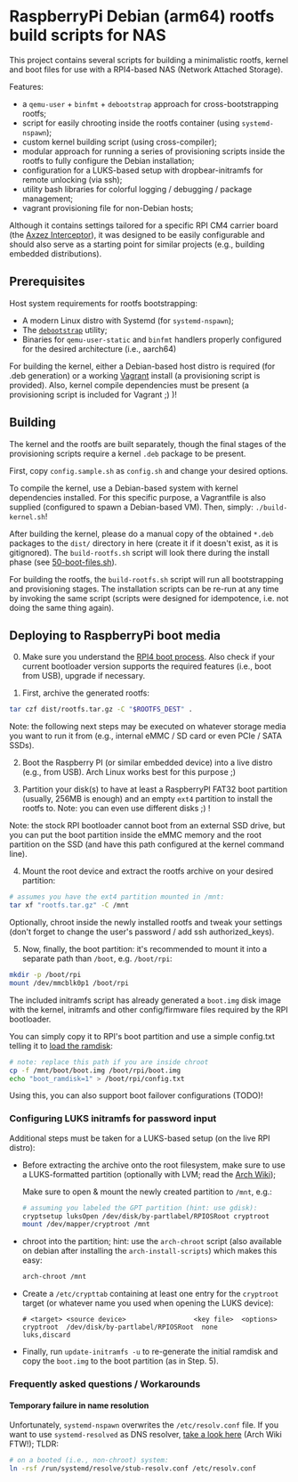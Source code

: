 # RaspberryPi Debian (arm64) rootfs build scripts for NAS

This project contains several scripts for building a minimalistic rootfs,
kernel and boot files for use with a RPI4-based NAS (Network Attached Storage).

Features:

- a `qemu-user` + `binfmt` + `debootstrap` approach for cross-bootstrapping rootfs;
- script for easily chrooting inside the rootfs container (using `systemd-nspawn`);
- custom kernel building script (using cross-compiler);
- modular approach for running a series of provisioning scripts inside the
  rootfs to fully configure the Debian installation;
- configuration for a LUKS-based setup with dropbear-initramfs for remote
  unlocking (via ssh);
- utility bash libraries for colorful logging / debugging / package management;
- vagrant provisioning file for non-Debian hosts;

Although it contains settings tailored for a specific RPI CM4 carrier board (the
[Axzez Interceptor](https://www.axzez.com/axzez-circuit-boards)), it was
designed to be easily configurable and should also serve as a starting point for
similar projects (e.g., building embedded distributions).

## Prerequisites

Host system requirements for rootfs bootstrapping:

- A modern Linux distro with Systemd (for `systemd-nspawn`);
- The [`debootstrap`](https://wiki.debian.org/Debootstrap) utility;
- Binaries for `qemu-user-static` and `binfmt` handlers properly configured for
  the desired architecture (i.e., aarch64)

For building the kernel, either a Debian-based host distro is required (for .deb
generation) or a working [Vagrant](https://www.vagrantup.com/) install (a
provisioning script is provided).
Also, kernel compile dependencies must be present (a provisioning script is
included for Vagrant ;) )!

## Building

The kernel and the rootfs are built separately, though the final stages
of the provisioning scripts require a kernel `.deb` package to be present.

First, copy `config.sample.sh` as `config.sh` and change your desired options.

To compile the kernel, use a Debian-based system with kernel dependencies
installed.
For this specific purpose, a Vagrantfile is also supplied (configured to spawn
a Debian-based VM).
Then, simply: `./build-kernel.sh`!

After building the kernel, please do a manual copy of the obtained `*.deb`
packages to the `dist/` directory in here (create it if it doesn't exist, as it
is gitignored). The `build-rootfs.sh` script will look there during the install
phase (see [50-boot-files.sh](rootfs-install/scripts/50-boot-files.sh)).

For building the rootfs, the `build-rootfs.sh` script will run all bootstrapping
and provisioning stages.
The installation scripts can be re-run at any time by invoking the same script
(scripts were designed for idempotence, i.e. not doing the same thing again).

## Deploying to RaspberryPi boot media

0. Make sure you understand the [RPI4 boot
  process](https://www.raspberrypi.com/documentation/computers/raspberry-pi.html#raspberry-pi-4-boot-flow).
  Also check if your current bootloader version supports the required features
  (i.e., boot from USB), upgrade if necessary.

1. First, archive the generated rootfs:
  ```sh
  tar czf dist/rootfs.tar.gz -C "$ROOTFS_DEST" .
  ```

  Note: the following next steps may be executed on whatever storage media you
  want to run it from (e.g., internal eMMC / SD card or even PCIe / SATA SSDs).

2. Boot the Raspberry PI (or similar embedded device) into a live distro (e.g.,
  from USB). Arch Linux works best for this purpose ;)

3. Partition your disk(s) to have at least a RaspberryPI FAT32 boot partition
  (usually, 256MB is enough) and an empty `ext4` partition to install the rootfs
  to. Note: you can even use different disks ;) !

  Note: the stock RPI bootloader cannot boot from an external SSD drive,
  but you can put the boot partition inside the eMMC memory and the root partition
  on the SSD (and have this path configured at the kernel command line).

4. Mount the root device and extract the rootfs archive on your desired partition:
  ```sh
  # assumes you have the ext4 partition mounted in /mnt:
  tar xf "rootfs.tar.gz" -C /mnt
  ```

  Optionally, chroot inside the newly installed rootfs and tweak your settings
  (don't forget to change the user's password / add ssh authorized_keys).

5. Now, finally, the boot partition: it's recommended to mount it into a separate
  path than `/boot`, e.g. `/boot/rpi`:

  ```sh
  mkdir -p /boot/rpi
  mount /dev/mmcblk0p1 /boot/rpi
  ```

  The included initramfs script has already generated a `boot.img` disk image
  with the kernel, initramfs and other config/firmware files required by the RPI
  bootloader.

  You can simply copy it to RPI's boot partition and use a simple config.txt
  telling it to [load the ramdisk](https://www.raspberrypi.com/documentation/computers/raspberry-pi.html#boot_ramdisk):
  ```sh
  # note: replace this path if you are inside chroot
  cp -f /mnt/boot/boot.img /boot/rpi/boot.img
  echo "boot_ramdisk=1" > /boot/rpi/config.txt
  ```

  Using this, you can also support boot failover configurations (TODO)!

### Configuring LUKS initramfs for password input

Additional steps must be taken for a LUKS-based setup (on the live RPI distro):

- Before extracting the archive onto the root filesystem, make sure to use
  a LUKS-formatted partition (optionally with LVM; read the [Arch
  Wiki](https://wiki.archlinux.org/title/dm-crypt/Device_encryption));

  Make sure to open & mount the newly created partition to `/mnt`, e.g.:
  ```sh
  # assuming you labeled the GPT partition (hint: use gdisk):
  cryptsetup luksOpen /dev/disk/by-partlabel/RPIOSRoot cryptroot
  mount /dev/mapper/cryptroot /mnt
  ```

- chroot into the partition; hint: use the `arch-chroot` script (also available
  on debian after installing the `arch-install-scripts`) which makes this easy:

  ```sh
  arch-chroot /mnt
  ```

- Create a `/etc/crypttab` containing at least one entry for the `cryptroot`
  target (or whatever name you used when opening the LUKS device):

  ```
  # <target> <source device>                 <key file>  <options>
  cryptroot  /dev/disk/by-partlabel/RPIOSRoot  none        luks,discard
  ```

- Finally, run `update-initramfs -u` to re-generate the initial ramdisk and copy
  the `boot.img` to the boot partition (as in Step. 5).

### Frequently asked questions / Workarounds

#### Temporary failure in name resolution

Unfortunately, `systemd-nspawn` overwrites the `/etc/resolv.conf` file. If you
want to use `systemd-resolved` as DNS resolver, [take a look
here](https://wiki.archlinux.org/title/Systemd-resolved) (Arch Wiki FTW!); TLDR:

```sh
# on a booted (i.e., non-chroot) system:
ln -rsf /run/systemd/resolve/stub-resolv.conf /etc/resolv.conf
```

